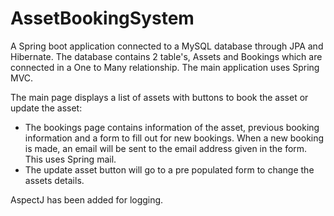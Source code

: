 # AssetBookingSystem
A Spring boot application connected to a MySQL database through JPA and Hibernate. The database contains 2 table's, Assets and Bookings which are connected in a One to Many relationship. The main application uses Spring MVC. 

The main page displays a list of assets with buttons to book the asset or update the asset:

- The bookings page contains information of the asset, previous booking information and a form to fill out for new bookings. When a new booking is made, an email will be sent to the email address given in the form. This uses Spring mail.
- The update asset button will go to a pre populated form to change the assets details.

AspectJ has been added for logging.
